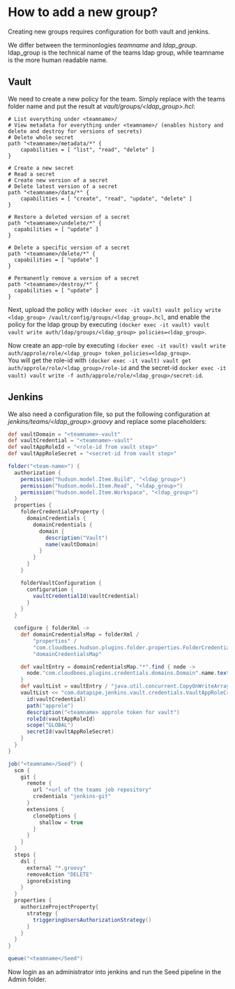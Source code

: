 # How to add a new group?

Creating new groups requires configuration for both vault and jenkins.

We differ between the terminonlogies *teamname* and *ldap_group*. ldap_group is the technical name of the teams ldap group, while teamname is the more human readable name.

## Vault

We need to create a new policy for the team. Simply replace <teamname> with the teams folder name and put the result at *vault/groups/<ldap_group>.hcl*:

```
# List everything under <teamname>/
# View metadata for everything under <teamname>/ (enables history and delete and destroy for versions of secrets)
# Delete whole secret
path "<teamname>/metadata/*" {
    capabilities = [ "list", "read", "delete" ]
}

# Create a new secret
# Read a secret
# Create new version of a secret
# Delete latest version of a secret
path "<teamname>/data/*" {
    capabilities = [ "create", "read", "update", "delete" ]
}

# Restore a deleted version of a secret
path "<teamname>/undelete/*" {
  capabilities = [ "update" ]
}

# Delete a specific version of a secret
path "<teamname>/delete/*" {
  capabilities = [ "update" ]
}

# Permanently remove a version of a secret
path "<teamname>/destroy/*" {
  capabilities = [ "update" ]
}
```

Next, upload the policy with `(docker exec -it vault) vault policy write <ldap_group> /vault/config/groups/<ldap_group>.hcl`, and enable the policy for the ldap group by executing `(docker exec -it vault) vault vault write auth/ldap/groups/<ldap_group> policies=<ldap_group>`.

Now create an app-role by executing `(docker exec -it vault) vault write auth/approle/role/<ldap_group> token_policies=<ldap_group>`. </br>
You will get the role-id with `(docker exec -it vault) vault get auth/approle/role/<ldap_group>/role-id` and the secret-id `docker exec -it vault) vault write -f auth/approle/role/<ldap_group>/secret-id`. 

## Jenkins

We also need a configuration file, so put the following configuration at *jenkins/teams/<ldap_group>.groovy* and replace some placeholders:

``` groovy
def vaultDomain = "<teamname>-vault"
def vaultCredential = "<teamname>-vault"
def vaultAppRoleId = "<role-id from vault step>"
def vaultAppRoleSecret = "<secret-id from vault step>"

folder("<team-name>") {
  authorization {
    permission("hudson.model.Item.Build", "<ldap_group>")
    permission("hudson.model.Item.Read", "<ldap_group>")
    permission("hudson.model.Item.Workspace", "<ldap_group>")
  }
  properties {
    folderCredentialsProperty {
      domainCredentials {
        domainCredentials {
          domain {
            description("Vault")
            name(vaultDomain)
          }
        }
      }
    }

    folderVaultConfiguration {
      configuration {
        vaultCredentialId(vaultCredential)
      }
    }
  }

  configure { folderXml ->
    def domainCredentialsMap = folderXml /
        "properties" /
        "com.cloudbees.hudson.plugins.folder.properties.FolderCredentialsProvider_-FolderCredentialsProperty" /
        "domainCredentialsMap"

    def vaultEntry = domainCredentialsMap."*".find { node ->
      node."com.cloudbees.plugins.credentials.domains.Domain".name.text() == vaultDomain
    }
    def vaultList = vaultEntry / "java.util.concurrent.CopyOnWriteArrayList"
    vaultList << "com.datapipe.jenkins.vault.credentials.VaultAppRoleCredential" {
      id(vaultCredential)
      path("approle")
      description("<teamname> approle token for vault")
      roleId(vaultAppRoleId)
      scope("GLOBAL")
      secretId(vaultAppRoleSecret)
    }
  }
}

job("<teamname>/Seed") {
  scm {
    git {
      remote {
        url "<url of the teams job repository"
        credentials "jenkins-git"
      }
      extensions {
        cloneOptions {
          shallow = true
        }
      }
    }
  }
  steps {
    dsl {
      external "*.groovy"
      removeAction "DELETE"
      ignoreExisting
    }
  }
  properties {
    authorizeProjectProperty{
      strategy {
        triggeringUsersAuthorizationStrategy()
      }
    }
  }
}

queue("<teamname</Seed")
```

Now login as an administrator into jenkins and run the Seed pipeline in the Admin folder.